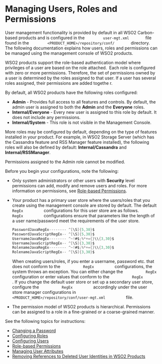 # Managing Users, Roles and Permissions

User management functionality is provided by default in all WSO2
Carbon-based products and is configured in the
`         user-mgt.xml        ` file found in the
`         <PRODUCT_HOME>/repository/conf/        ` directory. The
following documentation explains how users, roles and permissions can be
managed using the management console of WSO2 products.

WSO2 products support the role-based authentication model where
privileges of a user are based on the role attached.  Each role is
configured with zero or more permissions. Therefore, the set of
permissions owned by a user is determined by the roles assigned to that
user. If a user has several roles assigned, their permissions are added
togethe r.

By default, all WSO2 products have the following roles configured:

-   **Admin** - Provides full access to all features and controls. By
    default, the admin user is assigned to both the **Admin** and the
    **Everyone** roles.
-   **Internal/Everyone** - Every new user is assigned to this role by
    default. It does not include any permissions.
-   **Internal/System** - This role is not visible in the Management
    Console.

More roles may be configured by default, depending on the type of
features installed in your product. For example, in WSO2 Storage Server
(which has the Cassandra feature and RSS Manager feature installed), the
following roles will also be defined by default: **Internal/Cassandra**
and **Internal/RSSManager**.

Permissions assigned to the Admin role cannot be modified.

Before you begin your configurations, note the following:

-   Only system administrators or other users with **Security** level
    permissions can add, modify and remove users and roles. For more
    information on permissions, see [Role-based
    Permissions](../../administer/role-based-permissions).
-   Your product has a primary user store where the users/roles that you
    create using the management console are stored by default. The
    default `           RegEx          ` configurations for this user
    store are as follows. `           RegEx          ` configurations
    ensure that parameters like the length of a user name/password meet
    the requirements of the user store.

    ``` java
    PasswordJavaRegEx-------- ^[\S]{5,30}$
    PasswordJavaScriptRegEx-- ^[\S]{5,30}$
    UsernameJavaRegEx-------- ^~!#$;%*+={}\\{3,30}$
    UsernameJavaScriptRegEx-- ^[\S]{3,30}$
    RolenameJavaRegEx-------- ^~!#$;%*+={}\\{3,30}$
    RolenameJavaScriptRegEx-- ^[\S]{3,30}$
    ```

    When creating users/roles, if you enter a username, password etc.
    that does not conform to the `           RegEx          `
    configurations, the system throws an exception. You can either
    change the `           RegEx          ` configuration or enter
    values that conform to the `           RegEx          ` . If
    you change the default user store or set up a secondary user store,
    configure the `           RegEx          ` accordingly under the
    user store manager configurations in
    `           <PRODUCT_HOME>/repository/conf/user-mgt.xml          `
    file.

-   The permission model of WSO2 products is hierarchical. Permissions
    can be assigned to a role in a fine-grained or a coarse-grained
    manner.

See the following topics for instructions:

-   [Changing a Password](../../administer/changing-a-password)
-   [Configuring Roles](../../administer/configuring-roles)
-   [Configuring Users](../../learn/configuring-users)
-   [Role-based Permissions](../../administer/role-based-permissions)
-   [Managing User Attributes](../../administer/managing-user-attributes)
-   [Removing References to Deleted User Identities in WSO2
    Products](../../administer/removing-references-to-deleted-user-identities-in-wso2-products)
